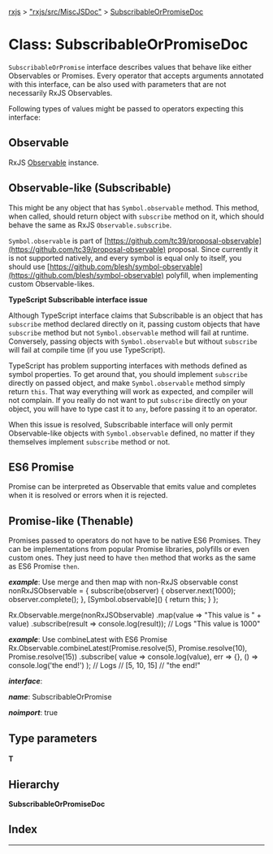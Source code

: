 [rxjs](../README.md) > ["rxjs/src/MiscJSDoc"](../modules/_rxjs_src_miscjsdoc_.md) > [SubscribableOrPromiseDoc](../classes/_rxjs_src_miscjsdoc_.subscribableorpromisedoc.md)

# Class: SubscribableOrPromiseDoc

`SubscribableOrPromise` interface describes values that behave like either Observables or Promises. Every operator that accepts arguments annotated with this interface, can be also used with parameters that are not necessarily RxJS Observables.

Following types of values might be passed to operators expecting this interface:

Observable
----------

RxJS [Observable](_rxjs_src_internal_observable_.observable.md) instance.

Observable-like (Subscribable)
------------------------------

This might be any object that has `Symbol.observable` method. This method, when called, should return object with `subscribe` method on it, which should behave the same as RxJS `Observable.subscribe`.

`Symbol.observable` is part of [https://github.com/tc39/proposal-observable](https://github.com/tc39/proposal-observable) proposal. Since currently it is not supported natively, and every symbol is equal only to itself, you should use [https://github.com/blesh/symbol-observable](https://github.com/blesh/symbol-observable) polyfill, when implementing custom Observable-likes.

**TypeScript Subscribable interface issue**

Although TypeScript interface claims that Subscribable is an object that has `subscribe` method declared directly on it, passing custom objects that have `subscribe` method but not `Symbol.observable` method will fail at runtime. Conversely, passing objects with `Symbol.observable` but without `subscribe` will fail at compile time (if you use TypeScript).

TypeScript has problem supporting interfaces with methods defined as symbol properties. To get around that, you should implement `subscribe` directly on passed object, and make `Symbol.observable` method simply return `this`. That way everything will work as expected, and compiler will not complain. If you really do not want to put `subscribe` directly on your object, you will have to type cast it to `any`, before passing it to an operator.

When this issue is resolved, Subscribable interface will only permit Observable-like objects with `Symbol.observable` defined, no matter if they themselves implement `subscribe` method or not.

ES6 Promise
-----------

Promise can be interpreted as Observable that emits value and completes when it is resolved or errors when it is rejected.

Promise-like (Thenable)
-----------------------

Promises passed to operators do not have to be native ES6 Promises. They can be implementations from popular Promise libraries, polyfills or even custom ones. They just need to have `then` method that works as the same as ES6 Promise `then`.

*__example__*: Use merge and then map with non-RxJS observable const nonRxJSObservable = { subscribe(observer) { observer.next(1000); observer.complete(); }, \[Symbol.observable\]() { return this; } };

Rx.Observable.merge(nonRxJSObservable) .map(value => "This value is " + value) .subscribe(result => console.log(result)); // Logs "This value is 1000"

*__example__*: Use combineLatest with ES6 Promise Rx.Observable.combineLatest(Promise.resolve(5), Promise.resolve(10), Promise.resolve(15)) .subscribe( value => console.log(value), err => {}, () => console.log('the end!') ); // Logs // \[5, 10, 15\] // "the end!"

*__interface__*: 

*__name__*: SubscribableOrPromise

*__noimport__*: true

## Type parameters
#### T 
## Hierarchy

**SubscribableOrPromiseDoc**

## Index

---

